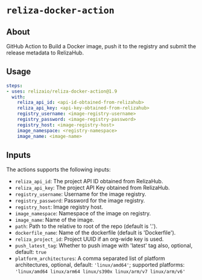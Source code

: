# `reliza-docker-action`

## About

GitHub Action to Build a Docker image, push it to the registry and submit the release metadata to RelizaHub.

## Usage

```yaml
steps:
- uses: relizaio/reliza-docker-action@1.9
  with:
    reliza_api_id: <api-id-obtained-from-relizahub>
    reliza_api_key: <api-key-obtained-from-relizahub>
    registry_username: <image-registry-username>
    registry_password: <image-registry-password>
    registry_host: <image-registry-host>
    image_namespace: <registry-namespace>
    image_name: <image-name>
```

## Inputs
The actions supports the following inputs:

- `reliza_api_id`: The project API ID obtained from RelizaHub.
- `reliza_api_key`: The project API Key obtained from RelizaHub.
- `registry_username`: Username for the image registry.
- `registry_password`: Password for the image registry.
- `registry_host`: Image registry host.
- `image_namespace`: Namespace of the image on registry.
- `image_name`: Name of the image.
- `path`: Path to the relative to root of the repo (default is '.').
- `dockerfile_name`: Name of the dockerfile (default is 'Dockerfile').
- `reliza_project_id`: Project UUID if an org-wide key is used.
- `push_latest_tag`: Whether to push image with 'latest' tag also, optional, default: `true`
- `platform_architectures`: A comma separated list of platform architectures, optional, default: `'linux/amd64'`; supported platforms: `'linux/amd64 linux/arm64 linux/s390x linux/arm/v7 linux/arm/v6'`

